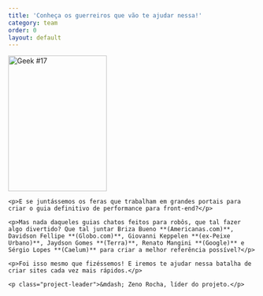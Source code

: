```yaml
---
title: 'Conheça os guerreiros que vão te ajudar nessa!'
category: team
order: 0
layout: default
---
```


<div class="article">

  <div class="img-left">
    <img src="http://assets.browserdiet.com/img/17.png" alt="Geek #17" width="200" height="275" />
  </div>

  <div class="content-right">

    <p>E se juntássemos os feras que trabalham em grandes portais para criar o guia definitivo de performance para front-end?</p>

    <p>Mas nada daqueles guias chatos feitos para robôs, que tal fazer algo divertido? Que tal juntar Briza Bueno **(Americanas.com)**, Davidson Fellipe **(Globo.com)**, Giovanni Keppelen **(ex-Peixe Urbano)**, Jaydson Gomes **(Terra)**, Renato Mangini **(Google)** e Sérgio Lopes **(Caelum)** para criar a melhor referência possível?</p>

    <p>Foi isso mesmo que fizéssemos! E iremos te ajudar nessa batalha de criar sites cada vez mais rápidos.</p>

    <p class="project-leader">&mdash; Zeno Rocha, líder do projeto.</p>

  </div>

</div>